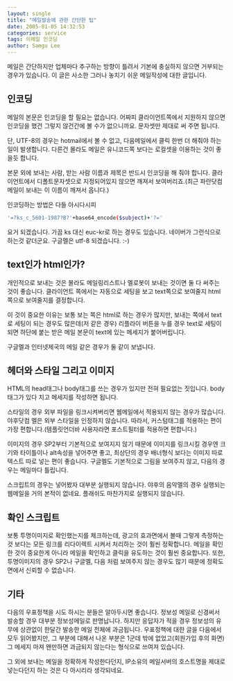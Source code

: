 ```yaml
---
layout: single
title: "메일발송에 관한 간단한 팁"
date: 2005-01-05 14:32:53
categories: service
tags: 이메일 인코딩
author: Samgu Lee
---
```


메일은 간단하지만 업체마다 추구하는 방향이 틀려서 기본에 충실하지 않으면 거부되는 경우가 있습니다. 이 글은 사소한 그러나 놓치기 쉬운 메일작성에 대한 글입니다.

## 인코딩

메일의 본문은 인코딩을 할 필요는 없습니다. 어짜피 클라이언트쪽에서 지원하지 않으면 인코딩을 했건 그렇지 않건간에 볼 수가 없으니까요. 문자셋만 제대로 써 주면 됩니다.

단, UTF-8의 경우는 hotmail에서 볼 수 없고, 다음메일에서 클릭 한번 더 해줘야 하는 일이 발생합니다. 다른건 몰라도 메일은 유니코드쪽 보다는 로컬셋을 이용하는 것이 좋을듯 합니다.

본문 외에 보내는 사람, 받는 사람 이름과 제목은 반드시 인코딩을 해 줘야 합니다. 클라이언트에서 디폴트문자셋으로 지정되어있지 않으면 깨져서 보여버리죠.(최근 파란닷컴 메일이 보내는 이 이름이 깨져서 옵니다.)

인코딩하는 방법은 다들 아시다시피

```sh
'=?ks_c_5601-1987?B?'+base64_encode($subject)+'?='
```

요거 되겠습니다. 가끔 ks 대신 euc-kr로 하는 경우도 있습니다. 네이버가 그런식으로 하는것 같더군요. 구글멜은 utf-8 되겠습니다. :-)

## text인가 html인가?

개인적으로 보내는 것은 몰라도 메일링리스트나 멜로봇이 보내는 것이면 둘 다 써주는 것이 좋습니다. 클라이언트 쪽에서는 자동으로 세팅을 보고 text쪽으로 보여줄지 html쪽으로 보여줄지를 결정합니다.

이 것이 중요한 이유는 보통 보는 쪽은 html로 하는 경우가 많지만, 보내는 쪽에서 text로 세팅이 되는 경우도 많은데(저 같은 경우) 리플라이 버튼을 누를 경우 text로 세팅이 되면 하단에 붙는 받은 메일 본문이 text에 있는 메세지가 붙어버립니다.

구글멜과 인터넷제국의 메일 같은 경우가 둘 같이 보냅니다.

## 헤더와 스타일 그리고 이미지

HTML의 head태그나 body태그를 쓰는 경우가 있지만 전혀 필요없는 짓입니다. body 태그가 있다 치고 메세지를 작성하면 됩니다.

스타일의 경우 외부 파일을 링크시켜버리면 웹메일에서 적용되지 않는 경우가 많습니다. 야후닷컴 멜은 외부 스타일을 인정하지 않습니다. 따라서, 커스텀태그를 적용하는 편이 가장 편합니다.(템플릿언더바 사용자라면 포스트필터를 적용하면 편합니다.)

이미지의 경우 SP2부터 기본적으로 보여지지 않기 때문에 이미지를 링크시킬 경우엔 크기와 타이틀이나 alt속성을 넣어주면 좋고, 최상단의 경우 배너형식 보다는 이미지 따로 텍스트 따로 넣는 편이 좋습니다. 구글멜도 기본적으로 그림을 보여주지 않고, 다음의 경우는 메일마다 틀립니다.

스크립트의 경우는 넣어봤자 대부분 실행되지 않습니다. 야후의 음악멜의 경우 실행되는 웹메일을 거의 본적이 없네요. 플래쉬도 마찬가지로 실행되지 않습니다.

## 확인 스크립트

보통 투명이미지로 확인했는지를 체크하는데, 광고의 효과면에서 볼때 그렇게 측정하는 것 보다는 모든 링크를 리다이렉트 시켜서 처리하는 것이 훨씬 정확합니다. 메일을 확인한 것이 중요한게 아니라 메일을 확인하고 클릭을 유도하는 것이 훨씬 중요합니다. 또한, 투명이미지의 경우 SP2나 구글멜, 다음 처럼 보여주지 않는 경우도 많기 때문에 정확도 면에서 신뢰할 수 없습니다.

## 기타

다음의 우표정책을 시도 하시는 분들은 알아두시면 좋습니다. 정보성 메일로 신경써서 발송할 경우 대부분 정보성메일로 판명납니다. 하지만 응답자가 적을 경우 정보성의 유무에 상관없이 한달간 발송한 메일 전체에 과금됩니다. 우표정책에 대한 글을 다음에서 모두 읽어봤지만, 그 부분에 대해서 나온 부분은 1군데 밖에 없었고(회원가입 후의 화면) 그 메세지 마져 왠만하면 과금되지 않는다는 형식으로 쓰여져 있습니다.

그 외에 보내는 메일을 정확하게 작성한다던지, IP소유의 메일서버의 호스트명을 제대로 넣는다던지 하는 것은 다 아시리라 생각되네요.

